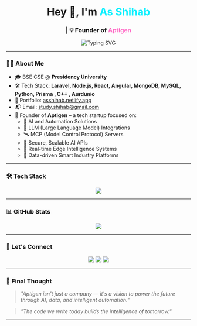 <h1 align="center">
  Hey 👋, I'm <span style="color:#00f0ff;">As Shihab</span>
</h1>

<h3 align="center">
 | 💡 Founder of <span style="color:#ff6ec7;">Aptigen</span>
</h3>

<p align="center">
  <img src="https://readme-typing-svg.demolab.com?font=Fira+Code&size=22&pause=1000&center=true&width=500&lines=Full+Stack+Engineer+%F0%9F%92%BB;ERP+%7C+AI+%7C+Automation+Expert;Founder+of+Aptigen+-+Big+Data+AI+Co.;CSE+Student+at+Presidency+University;Build.+Learn.+Disrupt.+Innovate." alt="Typing SVG" />
</p>

---

### 👨‍💻 About Me

- 🎓 BSE CSE  @ **Presidency University**
- 🛠️ Tech Stack: **Laravel, Node.js, React, Angular, MongoDB, MySQL, Python, Prisma , C++ , Aurdunio**
- 💼 Portfolio: [asshihab.netlify.app](https://asshihab.netlify.app)
- 📬 Email: [study.shihab@gmail.com](mailto:study.shihab@gmail.com)
- 🚀 Founder of **Aptigen** – a tech startup focused on:
  - 🤖 AI and Automation Solutions
  - 🧠 LLM (Large Language Model) Integrations
  - 🛰️ MCP (Model Control Protocol) Servers
  - 🔐 Secure, Scalable AI APIs
  - 📡 Real-time Edge Intelligence Systems
  - 🧬 Data-driven Smart Industry Platforms

---

### 🛠️ Tech Stack

<p align="center">
  <img src="https://skillicons.dev/icons?i=php,laravel,nodejs,react,angular,ts,js,mysql,mongodb,docker,linux,git,vscode,tailwind" />
</p>

---

### 📊 GitHub Stats

<p align="center">
  <img src="https://github-readme-activity-graph.vercel.app/graph?username=As-Shihab&theme=tokyo-night" />
</p>

---

### 💬 Let's Connect

<p align="center">
  <a href="mailto:study.shihab@gmail.com"><img src="https://img.shields.io/badge/Gmail-D14836?style=for-the-badge&logo=gmail&logoColor=white" /></a>
  <a href="https://www.linkedin.com/in/as-shihab" target="_blank"><img src="https://img.shields.io/badge/LinkedIn-0077B5?style=for-the-badge&logo=linkedin&logoColor=white" /></a>
  <a href="https://asshihab.netlify.app" target="_blank"><img src="https://img.shields.io/badge/Portfolio-black?style=for-the-badge&logo=vercel&logoColor=white" /></a>
</p>

---

### 🧠 Final Thought

> _"Aptigen isn't just a company — it's a vision to power the future through AI, data, and intelligent automation."_  

> _"The code we write today builds the intelligence of tomorrow."_

---

